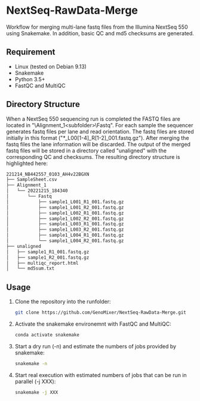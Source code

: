 # NextSeq-RawData-Merge
Workflow for merging multi-lane fastq files from the Illumina NextSeq 550 using Snakemake. In addition, basic QC and md5 checksums are generated.

## Requirement
- Linux (tested on Debian 9.13)
- Snakemake
- Python 3.5+ 
- FastQC and MultiQC

## Directory Structure
When a NextSeq 550 sequencing run is completed the FASTQ files are located in "<run folder>\Alignment_1\<subfolder>\Fastq". For each sample the sequencer generates fastq files per lane and read orientation. The fastq files are stored initially in this format ("*_L00[1-4]_R[1-2]_001.fastq.gz"). After merging the fastq files the lane information will be discarded. The output of the merged fastq files will be stored in a directory called "unaligned" with the corresponding QC and checksums. The resulting directory structure is highlighted here:

```bash
221214_NB442557_0103_AH4v22BGXN
├── SampleSheet.csv
├── Alignment_1
│   └── 20221215_184340
│       └── Fastq
│           ├── sample1_L001_R1_001.fastq.gz
│           ├── sample1_L001_R2_001.fastq.gz
│           ├── sample1_L002_R1_001.fastq.gz
│           ├── sample1_L002_R2_001.fastq.gz
│           ├── sample1_L003_R1_001.fastq.gz
│           ├── sample1_L003_R2_001.fastq.gz
│           ├── sample1_L004_R1_001.fastq.gz
│           └── sample1_L004_R2_001.fastq.gz
├── unaligned
│   ├── sample1_R1_001.fastq.gz
│   ├── sample1_R2_001.fastq.gz
│   ├── multiqc_report.html
│   └── md5sum.txt
```

## Usage

1. Clone the repository into the runfolder:

    ```bash
    git clone https://github.com/GenoMixer/NextSeq-RawData-Merge.git
    ```

2. Activate the snakemake environemnt with FastQC and MultiQC:

    ```bash
    conda activate snakemake
    ```

3. Start a dry run (-n) and estimate the numbers of jobs provided by snakemake:

    ```bash
    snakemake -n
    ```

4. Start real execution with estimated numbers of jobs that can be run in parallel (-j XXX):

    ```bash
    snakemake -j XXX 
    ```
